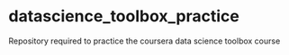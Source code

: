 # datascience_toolbox_practice
Repository required to practice the coursera data science toolbox course
